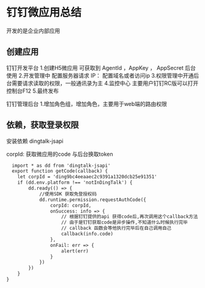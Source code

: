 <!--
 * @Author: your name
 * @Date: 2021-03-25 11:09:06
 * @LastEditTime: 2021-03-25 11:16:31
 * @LastEditors: Please set LastEditors
 * @Description: In User Settings Edit
 * @FilePath: \lcz_document\docs\project\ddH5.md
-->
# 钉钉微应用总结
开发的是企业内部应用


## 创建应用
钉钉开发平台
1.创建H5微应用
  可获取到 AgentId ，AppKey ， AppSecret 后台使用
2.开发管理中 配置服务器请求 IP：
配置域名或者访问ip
3.权限管理中开通后台需要请求读取的权限，一般通讯录为主
4.监控中心 主要用户钉钉RC版可以打开控制台F12
5.最终发布

钉钉管理后台
1.增加角色组，增加角色，主要用于web端的路由权限

## 依赖，获取登录权限
安装依赖 dingtalk-jsapi

corpId: 获取微应用的code  与后台换取token
```html
  import * as dd from 'dingtalk-jsapi'
  export function getCode(callback) {
    let corpId = 'ding9bc4eeaaec2c9391a1320dcb25e91351'
    if (dd.env.platform !== 'notInDingTalk') {
        dd.ready(() => {
            //使用SDK 获取免登授权码
            dd.runtime.permission.requestAuthCode({
                corpId: corpId,
                onSuccess: info => {
                    // 根据钉钉提供的api 获得code后,再次调用这个callback方法
                    // 由于是钉钉获取code是异步操作,不知道什么时候执行完毕
                    // callback 函数会等他执行完毕后在自己调用自己
                    callback(info.code)
                },
                onFail: err => {
                    alert(err)
                }
            })
        })
    }
}
```

